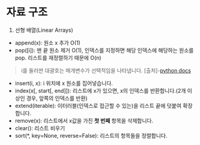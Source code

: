 # 자료 구조
1. 선형 배열(Linear Arrays)
- append(x): 원소 x 추가 O(1)
- pop([i]): 맨 끝 원소 제거 O(1), 인덱스를 지정하면 해당 인덱스에 해당하는 원소를 pop. 리스트를 재정렬하기 때문에 O(n)
> i를 둘러싼 대괄호는 매개변수가 선택적임을 나타냅니다. [출처]-[python docs](https://docs.python.org/ko/3/tutorial/datastructures.html)
- insert(i, x): i 위치에 x 원소를 집어넣습니다. 
- index(x[, start[, end]]): 리스트에 x가 있으면, x의 인덱스를 반환합니다.(2개 이상인 경우, 앞쪽의 인덱스를 반환)
- extend(iterable): 이터러블(인덱스로 접근할 수 있는)을 리스트 끝에 덧붙여 확장합니다.
- remove(x): 리스트에서 x값을 가진 <b>첫 번째</b> 항목을 삭제합니다.
- clear(): 리스트 비우기
- sort(*, key=None, reverse=False): 리스트의 항목들을 정렬합니다.
